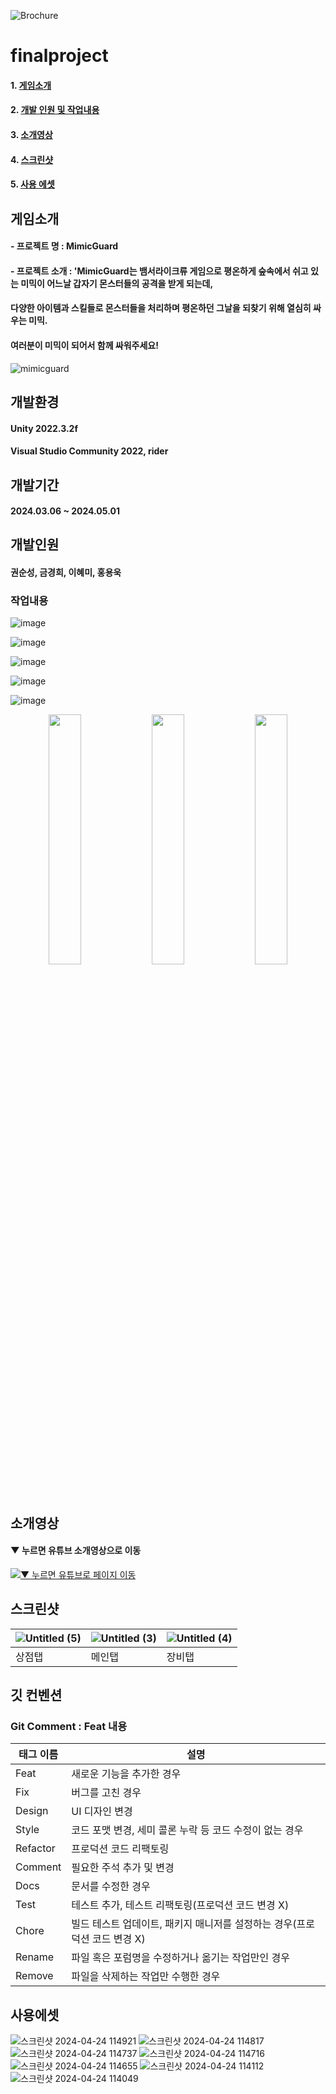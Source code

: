 ![Brochure](https://github.com/masterkeum/solved_algorithm/assets/58840397/e26db359-ee44-41c4-a11c-3731f74cbaca)

# finalproject
#### 1. [게임소개](#게임소개)
#### 2. [개발 인원 및 작업내용](#개발인원)
#### 3. [소개영상](#소개영상)
#### 4. [스크린샷](#스크린샷)
#### 5. [사용 에셋](#사용에셋)

## 게임소개
#### - 프로젝트 명 : MimicGuard
#### - 프로젝트 소개 : 'MimicGuard는 뱀서라이크류 게임으로 평온하게 숲속에서 쉬고 있는 미믹이 어느날 갑자기 몬스터들의 공격을 받게 되는데,
####   다양한 아이템과 스킬들로 몬스터들을 처리하며 평온하던 그날을 되찾기 위해 열심히 싸우는 미믹.
####   여러분이 미믹이 되어서 함께 싸워주세요!

![mimicguard](https://github.com/masterkeum/solved_algorithm/assets/58840397/6285226e-88f3-47cb-8f79-55401c9e524f)

## 개발환경
#### Unity 2022.3.2f  
#### Visual Studio Community 2022, rider

## 개발기간
#### 2024.03.06 ~ 2024.05.01

## 개발인원
#### 권순성, 금경희, 이혜미, 홍용욱

### 작업내용
![image](https://github.com/rtanunity3/finalproject/assets/58840397/c92bad51-0b74-483e-9a44-928505336d6b)


![image](https://github.com/rtanunity3/finalproject/assets/58840397/438eca1e-15cb-4f01-aad4-a3948a631bda)


![image](https://github.com/masterkeum/solved_algorithm/assets/58840397/283f12ae-7865-4daa-a071-874217838f37)


![image](https://github.com/masterkeum/solved_algorithm/assets/58840397/00aab9e1-d7d1-4d1b-9a51-a34033f3f84e)


![image](https://github.com/masterkeum/solved_algorithm/assets/58840397/88e608b9-9598-41e3-902d-485917653dde)
<p align="center">
  <img src="(https://github.com/masterkeum/solved_algorithm/assets/58840397/c4de1409-d212-4589-b439-293b7ea2d986)" align="center" width="32%">
  <img src="(https://github.com/masterkeum/solved_algorithm/assets/58840397/c15283ab-6c0d-4676-8b63-63790046313e)" align="center" width="32%">
  <img src="(https://github.com/masterkeum/solved_algorithm/assets/58840397/431d44a5-f28d-4b19-89b4-d1b02258ac2c)" align="center" width="32%">
</p>

## 소개영상

#### ▼ 누르면 유튜브 소개영상으로 이동
[![▼ 누르면 유튜브로 페이지 이동](https://github.com/masterkeum/solved_algorithm/assets/58840397/cb6636f1-7cfe-4346-a4d8-b4e15d7b717b)](https://www.youtube.com/watch?v=gs_Sk6kalQU)

## 스크린샷

| ![Untitled (5)](https://github.com/masterkeum/solved_algorithm/assets/58840397/c4de1409-d212-4589-b439-293b7ea2d986) | ![Untitled (3)](https://github.com/masterkeum/solved_algorithm/assets/58840397/c15283ab-6c0d-4676-8b63-63790046313e) | ![Untitled (4)](https://github.com/masterkeum/solved_algorithm/assets/58840397/431d44a5-f28d-4b19-89b4-d1b02258ac2c) |
| --- | --- | --- |
| 상점탭 | 메인탭 | 장비탭 |

## 깃 컨벤션
### Git Comment : Feat 내용

| 태그 이름 | 설명 |
| --- | --- |
| Feat | 새로운 기능을 추가한 경우 |
| Fix | 버그를 고친 경우 |
| Design | UI 디자인 변경 |
| Style | 코드 포맷 변경, 세미 콜론 누락 등 코드 수정이 없는 경우 |
| Refactor | 프로덕션 코드 리팩토링 |
| Comment | 필요한 주석 추가 및 변경 |
| Docs | 문서를 수정한 경우 |
| Test | 테스트 추가, 테스트 리팩토링(프로덕션 코드 변경 X) |
| Chore | 빌드 테스트 업데이트, 패키지 매니저를 설정하는 경우(프로덕션 코드 변경 X) |
| Rename | 파일 혹은 포럼명을 수정하거나 옮기는 작업만인 경우 |
| Remove | 파일을 삭제하는 작업만 수행한 경우 |


## 사용에셋
![스크린샷 2024-04-24 114921](https://github.com/masterkeum/solved_algorithm/assets/58840397/4852633e-65c4-45ba-aea4-57e98b3711e4)
![스크린샷 2024-04-24 114817](https://github.com/masterkeum/solved_algorithm/assets/58840397/74743529-5029-4e8c-9b4b-70cbfc24bd16)
![스크린샷 2024-04-24 114737](https://github.com/masterkeum/solved_algorithm/assets/58840397/752dc2c6-caa5-4957-9d54-9eed17c78c76)
![스크린샷 2024-04-24 114716](https://github.com/masterkeum/solved_algorithm/assets/58840397/d269c673-6827-4345-a3ce-bff3b272b38a)
![스크린샷 2024-04-24 114655](https://github.com/masterkeum/solved_algorithm/assets/58840397/3997a0b8-8ccf-4b59-95bf-439de5c927d6)
![스크린샷 2024-04-24 114112](https://github.com/masterkeum/solved_algorithm/assets/58840397/554898a0-d90d-429b-9e99-18138a9d4c71)
![스크린샷 2024-04-24 114049](https://github.com/masterkeum/solved_algorithm/assets/58840397/c420d290-c1e3-47f5-9e4a-a9bd7a2ff7d2)
